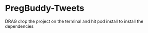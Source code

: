 # PregBuddy-Tweets


DRAG drop the project on the terminal and hit pod install to install the dependencies
